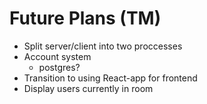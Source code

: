 # Future Plans (TM)

- Split server/client into two proccesses
- Account system
  - postgres?
- Transition to using React-app for frontend
- Display users currently in room
